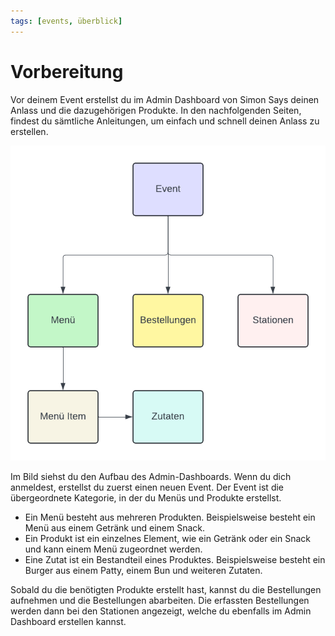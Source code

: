 ```yaml
---
tags: [events, überblick]
---
```

# Vorbereitung

Vor deinem Event erstellst du im Admin Dashboard von Simon Says deinen Anlass und die dazugehörigen Produkte. 
In den nachfolgenden Seiten, findest du sämtliche Anleitungen, um einfach und schnell deinen Anlass zu erstellen.

![Aufbau](assets/overview-events.png)

Im Bild siehst du den Aufbau des Admin-Dashboards. Wenn du dich anmeldest, erstellst du zuerst einen neuen Event.
Der Event ist die übergeordnete Kategorie, in der du Menüs und Produkte erstellst. 
* Ein Menü besteht aus mehreren Produkten. Beispielsweise besteht ein Menü aus einem Getränk und einem Snack. 
* Ein Produkt ist ein einzelnes Element, wie ein Getränk oder ein Snack und kann einem Menü zugeordnet werden.
* Eine Zutat ist ein Bestandteil eines Produktes. Beispielsweise besteht ein Burger aus einem Patty, einem Bun und weiteren Zutaten.

Sobald du die benötigten Produkte erstellt hast, kannst du die Bestellungen aufnehmen und die Bestellungen abarbeiten.
Die erfassten Bestellungen werden dann bei den Stationen angezeigt, welche du ebenfalls im Admin Dashboard erstellen kannst.
